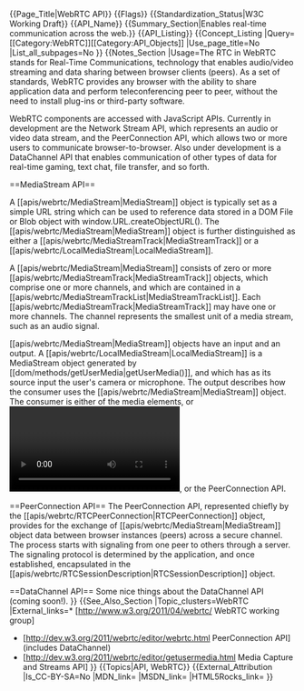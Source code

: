 {{Page_Title|WebRTC API}}
{{Flags}}
{{Standardization_Status|W3C Working Draft}}
{{API_Name}}
{{Summary_Section|Enables real-time communication across the web.}}
{{API_Listing}}
{{Concept_Listing
|Query=[[Category:WebRTC]][[Category:API_Objects]]
|Use_page_title=No
|List_all_subpages=No
}}
{{Notes_Section
|Usage=The RTC in WebRTC stands for Real-Time Communications, technology that enables audio/video streaming and data sharing between browser clients (peers). As a set of standards, WebRTC provides any browser with the ability to share application data and perform teleconferencing peer to peer, without the need to install plug-ins or third-party software. 

WebRTC components are accessed with JavaScript APIs. Currently in development are the Network Stream API, which represents an audio or video data stream, and the PeerConnection API, which allows two or more users to communicate browser-to-browser. Also under development is a DataChannel API that enables communication of other types of data for real-time gaming, text chat, file transfer, and so forth.

==MediaStream API==

A [[apis/webrtc/MediaStream|MediaStream]] object is typically set as a simple URL string which can be used to reference data stored in a DOM File or Blob object with window.URL.createObjectURL(). The [[apis/webrtc/MediaStream|MediaStream]] object is further distinguished as either a [[apis/webrtc/MediaStreamTrack|MediaStreamTrack]] or a [[apis/webrtc/LocalMediaStream|LocalMediaStream]].

A [[apis/webrtc/MediaStream|MediaStream]] consists of zero or more [[apis/webrtc/MediaStreamTrack|MediaStreamTrack]] objects, which comprise one or more channels, and which are contained in a [[apis/webrtc/MediaStreamTrackList|MediaStreamTrackList]]. Each [[apis/webrtc/MediaStreamTrack|MediaStreamTrack]] may have one or more channels. The channel represents the smallest unit of a media stream, such as an audio signal.

[[apis/webrtc/MediaStream|MediaStream]] objects have an input and an output. A [[apis/webrtc/LocalMediaStream|LocalMediaStream]] is a MediaStream object generated by [[dom/methods/getUserMedia|getUserMedia()]], and which has as its source input the user's camera or microphone. The output describes how the consumer uses the [[apis/webrtc/MediaStream|MediaStream]] object. The consumer is either of the media elements, <code><audio></code> or <code><video></code>, or the PeerConnection API.

==PeerConnection API==
The PeerConnection API, represented chiefly by the [[apis/webrtc/RTCPeerConnection|RTCPeerConnection]] object, provides for the exchange of [[apis/webrtc/MediaStream|MediaStream]] object data between browser instances (peers) across a secure channel. The process starts with signaling from one peer to others through a server. The signaling protocol is determined by the application, and once established, encapsulated in the [[apis/webrtc/RTCSessionDescription|RTCSessionDescription]] object.

==DataChannel API==
Some nice things about the DataChannel API (coming soon!).
}}
{{See_Also_Section
|Topic_clusters=WebRTC
|External_links=* [http://www.w3.org/2011/04/webrtc/ WebRTC working group]
* [http://dev.w3.org/2011/webrtc/editor/webrtc.html PeerConnection API] (includes DataChannel)
* [http://dev.w3.org/2011/webrtc/editor/getusermedia.html Media Capture and Streams API]
}}
{{Topics|API, WebRTC}}
{{External_Attribution
|Is_CC-BY-SA=No
|MDN_link=
|MSDN_link=
|HTML5Rocks_link=
}}